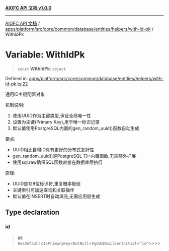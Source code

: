 [**AIOFC API 文档 v1.0.0**](../../../../../../../../../../README.md)

***

[AIOFC API 文档](../../../../../../../../../../modules.md) / [apps/platform/src/core/common/database/entities/helpers/with-id-pk](../README.md) / WithIdPk

# Variable: WithIdPk

> `const` **WithIdPk**: `object`

Defined in: [apps/platform/src/core/common/database/entities/helpers/with-id-pk.ts:22](https://github.com/aiofc-nx/aiofc-server-20250113/blob/c42968e9d610c830827b0ce80268360670d99c8b/apps/platform/src/core/common/database/entities/helpers/with-id-pk.ts#L22)

通用ID主键配置对象

机制说明:
1. 使用UUID作为主键类型,保证全局唯一性
2. 设置为主键(Primary Key),用于唯一标识记录
3. 默认值使用PostgreSQL内置的gen_random_uuid()函数自动生成

要点:
- UUID相比自增ID具有更好的分布式友好性
- gen_random_uuid()是PostgreSQL 13+内置函数,无需额外扩展
- 使用sql.raw确保SQL函数直接在数据库层执行

原理:
- UUID是128位标识符,重复概率极低
- 主键索引可加速查询和关联操作
- 默认值在INSERT时自动填充,无需应用层生成

## Type declaration

### id

> **id**: `HasDefault`\<`IsPrimaryKey`\<`NotNull`\<`PgUUIDBuilderInitial`\<`"id"`\>\>\>\>
